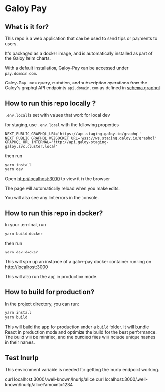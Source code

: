 # Galoy Pay

## What is it for?

This repo is a web application that can be used to send tips or payments to users.

It's packaged as a docker image, and is automatically installed as part of the Galoy helm charts.

With a default installation, Galoy-Pay can be accessed under `pay.domain.com`.

Galoy-Pay uses query, mutation, and subscription operations from the Galoy's graphql API endpoints `api.domain.com` as defined in [schema.graphql](https://github.com/GaloyMoney/galoy/blob/main/src/graphql/public/schema.graphql)

## How to run this repo locally ?

`.env.local` is set with values that work for local dev.

for staging, use `.env.local` with the following properties

```
NEXT_PUBLIC_GRAPHQL_URL='https://api.staging.galoy.io/graphql'
NEXT_PUBLIC_GRAPHQL_WEBSOCKET_URL='wss://ws.staging.galoy.io/graphql'
GRAPHQL_URL_INTERNAL="http://api.galoy-staging-galoy.svc.cluster.local"
```

then run

```sh
yarn install
yarn dev
```

Open [http://localhost:3000](http://localhost:3000) to view it in the browser.

The page will automatically reload when you make edits.

You will also see any lint errors in the console.

## How to run this repo in docker?

In your terminal, run

```sh
yarn build:docker
```

then run

```sh
yarn dev:docker
```

This will spin up an instance of a galoy-pay docker container running on <http://localhost:3000>

This will also run the app in production mode.

## How to build for production?

In the project directory, you can run:

```sh
yarn install
yarn build
```

This will build the app for production under a `build` folder. It will bundle React in production mode and optimize the build for the best performance. The build will be minified, and the bundled files will include unique hashes in their names.

## Test lnurlp


This environment variable is needed for getting the lnurlp endpoint working.

curl localhost:3000/.well-known/lnurlp/alice
curl localhost:3000/.well-known/lnurlp/alice?amount=1234
